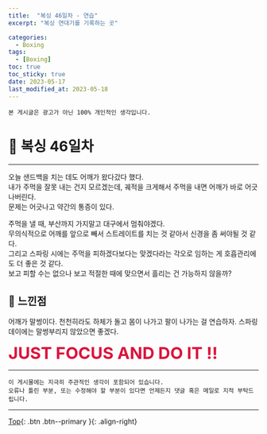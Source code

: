 ```yaml
---
title:  "복싱 46일차 - 연습"
excerpt: "복싱 연대기를 기록하는 곳"

categories:
  - Boxing
tags:
  - [Boxing]
toc: true
toc_sticky: true
date: 2023-05-17
last_modified_at: 2023-05-18
---
```


    본 게시글은 광고가 아닌 100% 개인적인 생각입니다.

# 🥊 복싱 46일차 
<hr style="width:100%" />

오늘 샌드백을 치는 데도 어깨가 왔다갔다 했다.  
내가 주먹을 잘못 내는 건지 모르겠는데, 궤적을 크게해서 주먹을 내면 어깨가 바로 어긋나버린다.  
문제는 어긋나고 약간의 통증이 있다.  

주먹을 낼 때, 부산까지 가지말고 대구에서 멈춰야겠다.  
무의식적으로 어깨를 앞으로 빼서 스트레이트를 치는 것 같아서 신경을 좀 써야될 것 같다.  
그리고 스파링 시에는 주먹을 피하겠다보다는 맞겠다라는 각오로 임하는 게 호흡관리에도 더 좋은 것 같다.  
보고 피할 수는 없으나 보고 적절한 때에 맞으면서 흘리는 건 가능하지 않을까?

## 🤣 느낀점

어깨가 말썽이다.
천천히라도 하체가 돌고 몸이 나가고 팔이 나가는 걸 연습하자.
스파링데이에는 말썽부리지 않았으면 좋겠다.

<strong style="color:crimson; font-size:25pt">JUST FOCUS AND DO IT !!</strong>

<hr style="width:100%" />

    이 게시물에는 지극히 주관적인 생각이 포함되어 있습니다. 
    오류나 틀린 부분, 또는 수정해야 할 부분이 있다면 언제든지 댓글 혹은 메일로 지적 부탁드립니다.
    
<hr>


[Top](#){: .btn .btn--primary }{: .align-right}